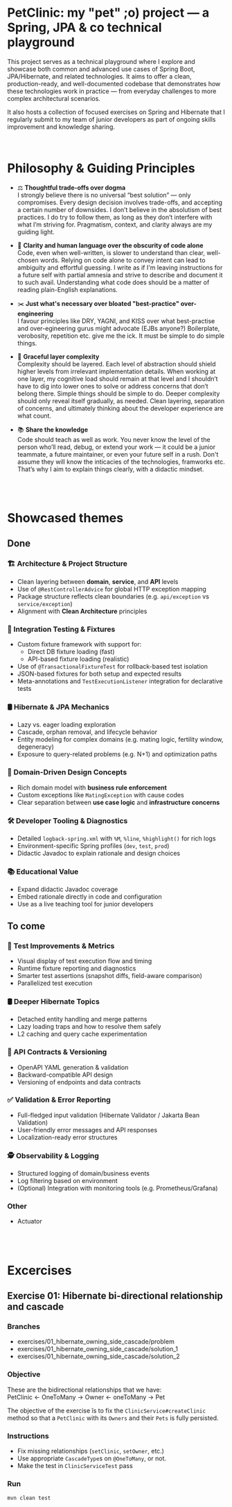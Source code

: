 

# PetClinic: my "pet" ;o) project — a Spring, JPA & co technical playground
This project serves as a technical playground where I explore and showcase both common and advanced use cases of Spring Boot, JPA/Hibernate, and related technologies.
It aims to offer a clean, production-ready, and well-documented codebase that demonstrates how these technologies work in practice — from everyday challenges to more complex architectural scenarios.

It also hosts a collection of focused exercises on Spring and Hibernate that I regularly submit to my team of junior developers as part of ongoing skills improvement and knowledge sharing.

<br />

# Philosophy & Guiding Principles

- ⚖️ **Thoughtful trade-offs over dogma** <br />
I strongly believe there is no universal “best solution” — only compromises. Every design decision involves trade-offs, and accepting a certain number of downsides. I don’t believe in the absolutism of best practices. I do try to follow them, as long as they don’t interfere with what I’m striving for. Pragmatism, context, and clarity always are my guiding light.

- 🧠 **Clarity and human language over the obscurity of code alone** <br />
Code, even when well-written, is slower to understand than clear, well-chosen words. Relying on code alone to convey intent can lead to ambiguity and effortful guessing. 
I write as if I'm leaving instructions for a future self with partial amnesia and strive to describe and document it to such avail. Understanding what code does should be a matter of reading plain-English explanations. 

- ✂️ **Just what's necessary over bloated "best-practice" over-engineering** <br />
I favour principles like DRY, YAGNI, and KISS over what best-practise and over-egineering gurus might advocate (EJBs anyone?)
Boilerplate, verobosity, repetition etc. give me the ick.
It must be simple to do simple things.

- 🧅 **Graceful layer complexity** <br />
Complexity should be layered. Each level of abstraction should shield higher levels from irrelevant implementation details. When working at one layer, my cognitive load should remain at that level and I shouldn’t have to dig into lower ones to solve or address concerns that don’t belong there. Simple things should be simple to do. Deeper complexity should only reveal itself gradually, as needed. Clean layering, separation of concerns, and ultimately thinking about the developer experience are what count.

- 📚 **Share the knowledge** <br />
Code should teach as well as work. You never know the level of the person who’ll read, debug, or extend your work — it could be a junior teammate, a future maintainer, or even your future self in a rush. Don't assume they will know the inticacies of the technologies, framworks etc. That’s why I aim to explain things clearly, with a didactic mindset.



<br />
<br />

# Showcased themes
## Done
### 🏗️ Architecture & Project Structure
- Clean layering between **domain**, **service**, and **API** levels
- Use of `@RestControllerAdvice` for global HTTP exception mapping
- Package structure reflects clean boundaries (e.g. `api/exception` vs `service/exception`)
- Alignment with **Clean Architecture** principles

### 🧪 Integration Testing & Fixtures
- Custom fixture framework with support for:
  - Direct DB fixture loading (fast)
  - API-based fixture loading (realistic)
- Use of `@TransactionalFixtureTest` for rollback-based test isolation
- JSON-based fixtures for both setup and expected results
- Meta-annotations and `TestExecutionListener` integration for declarative tests

### 🛢️ Hibernate & JPA Mechanics
- Lazy vs. eager loading exploration
- Cascade, orphan removal, and lifecycle behavior
- Entity modeling for complex domains (e.g. mating logic, fertility window, degeneracy)
- Exposure to query-related problems (e.g. N+1) and optimization paths

### 📐 Domain-Driven Design Concepts
- Rich domain model with **business rule enforcement**
- Custom exceptions like `MatingException` with cause codes
- Clear separation between **use case logic** and **infrastructure concerns**

### 🛠️ Developer Tooling & Diagnostics
- Detailed `logback-spring.xml` with `%M`, `%line`, `%highlight()` for rich logs
- Environment-specific Spring profiles (`dev`, `test`, `prod`)
- Didactic Javadoc to explain rationale and design choices

### 📚 Educational Value
- Expand didactic Javadoc coverage
- Embed rationale directly in code and configuration
- Use as a live teaching tool for junior developers



## To come
### 🧪 Test Improvements & Metrics
- Visual display of test execution flow and timing
- Runtime fixture reporting and diagnostics
- Smarter test assertions (snapshot diffs, field-aware comparison)
- Parallelized test execution

### 🛢️ Deeper Hibernate Topics
- Detached entity handling and merge patterns
- Lazy loading traps and how to resolve them safely
- L2 caching and query cache experimentation

### 📜 API Contracts & Versioning
- OpenAPI YAML generation & validation
- Backward-compatible API design
- Versioning of endpoints and data contracts

### ✅ Validation & Error Reporting
- Full-fledged input validation (Hibernate Validator / Jakarta Bean Validation)
- User-friendly error messages and API responses
- Localization-ready error structures

### 🕵️ Observability & Logging
- Structured logging of domain/business events
- Log filtering based on environment
- (Optional) Integration with monitoring tools (e.g. Prometheus/Grafana)

### Other
- Actuator


<br />
<br />

# Excercises

## Exercise 01: Hibernate bi-directional relationship and cascade 

### Branches
- exercises/01_hibernate_owning_side_cascade/problem
- exercises/01_hibernate_owning_side_cascade/solution_1
- exercises/01_hibernate_owning_side_cascade/solution_2

### Objective

These are the bidirectional relationships that we have: <br />
  PetClinic <- OneToMany -> Owner <- oneToMany -> Pet
  
The objective of the exercise îs to fix the `ClinicService#createClinic` method so that a `PetClinic` with its `Owners` and their `Pets` is fully persisted.

### Instructions

- Fix missing relationships (`setClinic`, `setOwner`, etc.)
- Use appropriate `CascadeType`s on `@OneToMany`, or not.
- Make the test in `ClinicServiceTest` pass

### Run

```bash
mvn clean test
```
